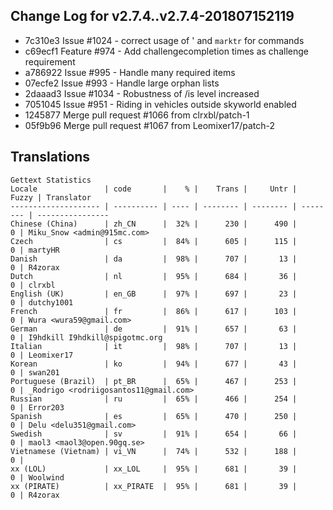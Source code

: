 ## Change Log for v2.7.4..v2.7.4-201807152119

  * 7c310e3 Issue #1024 - correct usage of ' and `marktr` for commands
  * c69ecf1 Feature #974 - Add challengecompletion times as challenge requirement
  * a786922 Issue #995 - Handle many required items
  * 07ecfe2 Issue #993 - Handle large orphan lists
  * 2daaad3 Issue #1034 - Robustness of /is level increased
  * 7051045 Issue #951 - Riding in vehicles outside skyworld enabled
  * 1245877 Merge pull request #1066 from clrxbl/patch-1
  * 05f9b96 Merge pull request #1067 from Leomixer17/patch-2

## Translations
```
Gettext Statistics
Locale               | code       |    % |    Trans |     Untr |    Fuzzy | Translator
-------------------- | ---------- | ---- | -------- | -------- | -------- | ----------------
Chinese (China)      | zh_CN      |  32% |      230 |      490 |        0 | Miku_Snow <admin@915mc.com>
Czech                | cs         |  84% |      605 |      115 |        0 | martyHR
Danish               | da         |  98% |      707 |       13 |        0 | R4zorax
Dutch                | nl         |  95% |      684 |       36 |        0 | clrxbl
English (UK)         | en_GB      |  97% |      697 |       23 |        0 | dutchy1001
French               | fr         |  86% |      617 |      103 |        0 | Wura <wura59@gmail.com>
German               | de         |  91% |      657 |       63 |        0 | I9hdkill I9hdkill@spigotmc.org
Italian              | it         |  98% |      707 |       13 |        0 | Leomixer17
Korean               | ko         |  94% |      677 |       43 |        0 | swan201
Portuguese (Brazil)  | pt_BR      |  65% |      467 |      253 |        0 | _Rodrigo <rodriigosantos11@gmail.com>
Russian              | ru         |  65% |      466 |      254 |        0 | Error203
Spanish              | es         |  65% |      470 |      250 |        0 | Delu <delu351@gmail.com>
Swedish              | sv         |  91% |      654 |       66 |        0 | maol3 <maol3@open.90gq.se>
Vietnamese (Vietnam) | vi_VN      |  74% |      532 |      188 |        0 | 
xx (LOL)             | xx_LOL     |  95% |      681 |       39 |        0 | Woolwind
xx (PIRATE)          | xx_PIRATE  |  95% |      681 |       39 |        0 | R4zorax
```
